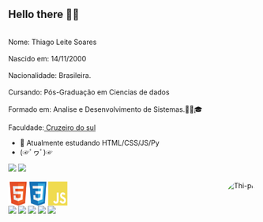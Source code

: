 ## Hello there 🐱‍👤
<div style="display: inline_block">
<br>Nome: Thiago Leite Soares</br>
<br>Nascido em: 14/11/2000</br>
<br>Nacionalidade: Brasileira.</br>
<br>Cursando: Pós-Graduação em Ciencias de dados</br>
<br>Formado em: Analise e Desenvolvimento de Sistemas.👨‍💻🎓 </br>
<p>Faculdade:<a href="https://www.cruzeirodosul.edu.br/" arget="_blank"> Cruzeiro do sul</p></a>
</div>

- 🎯 Atualmente estudando HTML/CSS/JS/Py
- (☞ﾟヮﾟ)☞

<div align="left">
  <img height="200em" src="https://github-readme-stats.vercel.app/api?username=thiagoleitesoares&show_icons=true&theme=tokyonight&include_all_commits=true&count_private=true"/> 
  <img height="130em" src="https://github-readme-stats.vercel.app/api/top-langs/?username=thiagoleitesoares&layout=compact&langs_count=7&theme=tokyonight"/>
    </div>
  
  <div style="display: inline_block"><br>
  <img align="left" alt="Thi-HTML" height="50" width="40" src="https://raw.githubusercontent.com/devicons/devicon/master/icons/html5/html5-original.svg">
  <img align="left" alt="Thi-CSS" height="50" width="40" src="https://raw.githubusercontent.com/devicons/devicon/master/icons/css3/css3-original.svg">
  <img align="center" alt="Thi-Js" height="50" width="40" src="https://raw.githubusercontent.com/devicons/devicon/master/icons/javascript/javascript-plain.svg">
  <img align="right" alt="Thi-pic" height="150" style="border-radius:50px;" src="https://cdn.discordapp.com/attachments/906840537183711308/906844626684620840/GIF_GIT.gif">
</div>
    
  <div> 
  <a href="https://www.instagram.com/t.leite167/" target="_blank"><img src="https://img.shields.io/badge/-Instagram-%23E4405F?style=for-the-badge&logo=instagram&logoColor=white" target="_blank"></a>
 	<a href="https://www.twitch.tv/noxfe4rbr" target="_blank"><img src="https://img.shields.io/badge/Twitch-9146FF?style=for-the-badge&logo=twitch&logoColor=white" target="_blank"></a>
 <a href="https://discord.gg/Wpa9nAewyG" target="_blank"><img src="https://img.shields.io/badge/Discord-7289DA?style=for-the-badge&logo=discord&logoColor=white" target="_blank"></a> 
  <a href = "mailto:contatothiagoleitesoares@gmail.com"><img src="https://img.shields.io/badge/-Gmail-%23333?style=for-the-badge&logo=gmail&logoColor=white" target="_blank"></a>
  <a href="https://www.linkedin.com/in/thiago-leite-soares-6381a4225/" target="_blank"><img src="https://img.shields.io/badge/-LinkedIn-%230077B5?style=for-the-badge&logo=linkedin&logoColor=white" target="_blank"></a>  
  </div>
    
